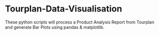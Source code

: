 # Tourplan-Data-Visualisation
These python scripts will process a Product Analysis Report from Tourplan and generate Bar Plots using pandas & matplotlib.
